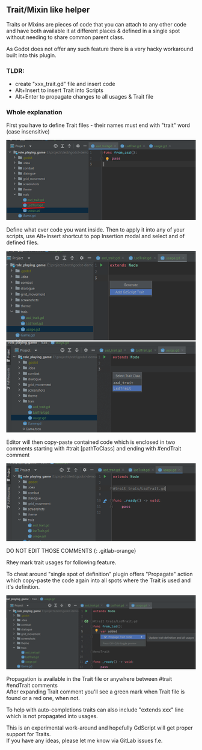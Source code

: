 <style>
    .alert-danger {
        color: rgb(169,68,66) !important;
    }
</style>

## Trait/Mixin like helper

Traits or Mixins are pieces of code that you can attach to any other code and have both
available it at different places & defined in a single spot without needing to share common parent class.

As Godot does not offer any such feature there is a very hacky workaround built into this plugin.

### TLDR:

- create "xxx_trait.gd" file and insert code
- Alt+Insert to insert Trait into Scripts
- Alt+Enter to propagate changes to all usages & Trait file

### Whole explanation

First you have to define Trait files - their names must end with "trait" word (case insensitive)

![](../../screens/trait/file.png)

Define what ever code you want inside. Then to apply it into any of your scripts, use Alt+Insert shortcut
to pop Insertion modal and select and of defined files.

![](../../screens/trait/insert.png)  
![](../../screens/trait/select.png)

Editor will then copy-paste contained code which is enclosed in two comments starting with #trait [pathToClass]
and ending with #endTrait comment

![](../../screens/trait/added.png)

DO NOT EDIT THOSE COMMENTS
{: .gitlab-orange}

Rhey mark trait usages for following feature.

To cheat around "single spot of definition" plugin offers "Propagate" action which copy-paste the code again into all
spots where the Trait is used and it's definition.

![](../../screens/trait/propagate.png)

Propagation is available in the Trait file or anywhere between #trait #endTrait comments  
After expanding Trait comment you'll see a green mark when Trait file is found or a red one, when not.

To help with auto-completions traits can also include "extends xxx" line which is not propagated into usages.

This is an experimental work-around and hopefully GdScript will get proper support for Traits.  
If you have any ideas, please let me know via GitLab issues f.e.
